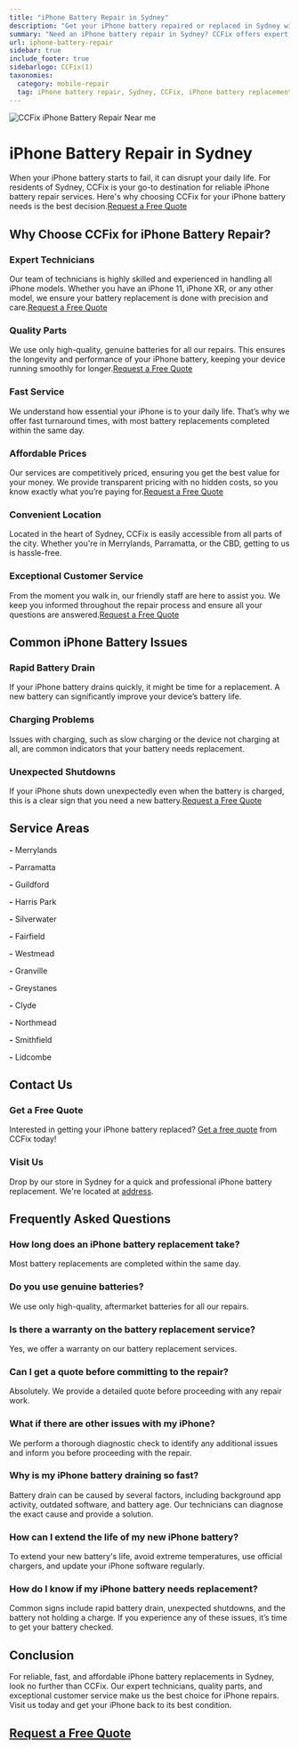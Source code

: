 ```yaml
---
title: "iPhone Battery Repair in Sydney"
description: "Get your iPhone battery repaired or replaced in Sydney with CCFix. Our expert technicians provide fast, reliable, and affordable battery services. Contact us for a free quote today!"
summary: "Need an iPhone battery repair in Sydney? CCFix offers expert, affordable, and fast battery replacement services. Get your free quote now!"
url: iphone-battery-repair
sidebar: true
include_footer: true
sidebarlogo: CCFix(1)
taxonomies:
  category: mobile-repair
  tag: iPhone battery repair, Sydney, CCFix, iPhone battery replacement
---
```

![CCFix iPhone Battery Repair Near me](/images/CCFix-iphone-battery-repair.webp "Get your iPhone battery repaired at CCFix in Merrylands/Parramatta/Guildford/Harris Park/Silverwater/Fairfield/Westmead/Granville/Greystanes/Clyde/Northmead/Smithfield/Lidcombe")

# iPhone Battery Repair in Sydney

When your iPhone battery starts to fail, it can disrupt your daily life. For residents of Sydney, CCFix is your go-to destination for reliable iPhone battery repair services. Here's why choosing CCFix for your iPhone battery needs is the best decision.[Request a Free Quote](https://form.jotform.com/241402975332857)

## Why Choose CCFix for iPhone Battery Repair?

### Expert Technicians
Our team of technicians is highly skilled and experienced in handling all iPhone models. Whether you have an iPhone 11, iPhone XR, or any other model, we ensure your battery replacement is done with precision and care.[Request a Free Quote](https://form.jotform.com/241402975332857)

### Quality Parts
We use only high-quality, genuine batteries for all our repairs. This ensures the longevity and performance of your iPhone battery, keeping your device running smoothly for longer.[Request a Free Quote](https://form.jotform.com/241402975332857)

### Fast Service
We understand how essential your iPhone is to your daily life. That’s why we offer fast turnaround times, with most battery replacements completed within the same day.

### Affordable Prices
Our services are competitively priced, ensuring you get the best value for your money. We provide transparent pricing with no hidden costs, so you know exactly what you’re paying for.[Request a Free Quote](https://form.jotform.com/241402975332857)

### Convenient Location
Located in the heart of Sydney, CCFix is easily accessible from all parts of the city. Whether you're in Merrylands, Parramatta, or the CBD, getting to us is hassle-free.

### Exceptional Customer Service
From the moment you walk in, our friendly staff are here to assist you. We keep you informed throughout the repair process and ensure all your questions are answered.[Request a Free Quote](https://form.jotform.com/241402975332857)

## Common iPhone Battery Issues

### Rapid Battery Drain
If your iPhone battery drains quickly, it might be time for a replacement. A new battery can significantly improve your device’s battery life.

### Charging Problems
Issues with charging, such as slow charging or the device not charging at all, are common indicators that your battery needs replacement.

### Unexpected Shutdowns
If your iPhone shuts down unexpectedly even when the battery is charged, this is a clear sign that you need a new battery.[Request a Free Quote](https://form.jotform.com/241402975332857)


## Service Areas

**-** Merrylands

**-** Parramatta

**-** Guildford

**-** Harris Park

**-** Silverwater

**-** Fairfield

**-** Westmead

**-** Granville

**-** Greystanes

**-** Clyde

**-** Northmead

**-** Smithfield

**-** Lidcombe

## Contact Us

### Get a Free Quote
Interested in getting your iPhone battery replaced? [Get a free quote](https://form.jotform.com/241402975332857) from CCFix today!

### Visit Us
Drop by our store in Sydney for a quick and professional iPhone battery replacement. We're located at [address](https://maps.app.goo.gl/AbisHTXzq2XqgA8c7).

## Frequently Asked Questions

### How long does an iPhone battery replacement take?
Most battery replacements are completed within the same day.

### Do you use genuine batteries?
We use only high-quality, aftermarket batteries for all our repairs.

### Is there a warranty on the battery replacement service?
Yes, we offer a warranty on our battery replacement services.

### Can I get a quote before committing to the repair?
Absolutely. We provide a detailed quote before proceeding with any repair work.

### What if there are other issues with my iPhone?
We perform a thorough diagnostic check to identify any additional issues and inform you before proceeding with the repair.

### Why is my iPhone battery draining so fast?
Battery drain can be caused by several factors, including background app activity, outdated software, and battery age. Our technicians can diagnose the exact cause and provide a solution.

### How can I extend the life of my new iPhone battery?
To extend your new battery's life, avoid extreme temperatures, use official chargers, and update your iPhone software regularly.

### How do I know if my iPhone battery needs replacement?
Common signs include rapid battery drain, unexpected shutdowns, and the battery not holding a charge. If you experience any of these issues, it’s time to get your battery checked.


## Conclusion

For reliable, fast, and affordable iPhone battery replacements in Sydney, look no further than CCFix. Our expert technicians, quality parts, and exceptional customer service make us the best choice for iPhone repairs. Visit us today and get your iPhone back to its best condition.

 ## [Request a Free Quote](https://form.jotform.com/241402975332857)

